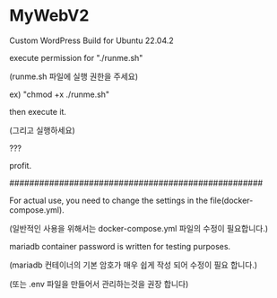 # MyWebV2

Custom WordPress Build for Ubuntu 22.04.2


execute permission for "./runme.sh"

(runme.sh 파일에 실행 권한을 주세요)



ex) "chmod +x ./runme.sh"


then execute it.

(그리고 실행하세요)


???


profit.


###################################################

For actual use, you need to change the settings in the file(docker-compose.yml).

(일반적인 사용을 위해서는 docker-compose.yml 파일의 수정이 필요합니다.)



mariadb container password is written for testing purposes.

(mariadb 컨테이너의 기본 암호가 매우 쉽게 작성 되어 수정이 필요 합니다.)

(또는 .env 파일을 만들어서 관리하는것을 권장 합니다)
